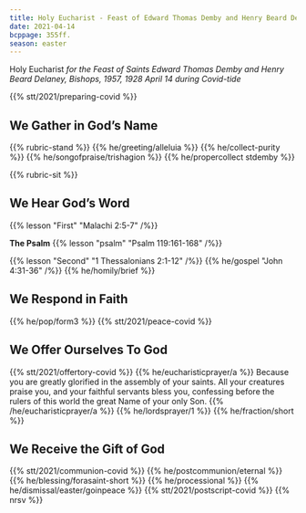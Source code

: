 ```yaml
---
title: Holy Eucharist - Feast of Edward Thomas Demby and Henry Beard Delaney, Bishops
date: 2021-04-14
bcppage: 355ff.
season: easter
---
```

Holy Eucharist
_for the Feast of  Saints Edward Thomas Demby and Henry Beard Delaney,
Bishops, 1957, 1928
April 14
during Covid-tide_

{{% stt/2021/preparing-covid %}}

## We Gather in God’s Name
{{% rubric-stand %}}
{{% he/greeting/alleluia %}}
{{% he/collect-purity %}}
{{% he/songofpraise/trishagion %}}
{{% he/propercollect stdemby %}}

{{% rubric-sit %}}
## We Hear God’s Word
{{% lesson "First" "Malachi 2:5-7" /%}}

**The Psalm**
{{% lesson "psalm" "Psalm 119:161-168" /%}}

{{% lesson "Second" "1 Thessalonians 2:1-12" /%}}
{{% he/gospel "John 4:31-36" /%}}
{{% he/homily/brief %}}

## We Respond in Faith
{{% he/pop/form3 %}}
{{% stt/2021/peace-covid %}}

## We Offer Ourselves To God
{{% stt/2021/offertory-covid %}}
{{% he/eucharisticprayer/a %}}
Because you are greatly glorified in the assembly of your saints. All your creatures praise you, and your faithful servants bless you, confessing before the rulers of this world the great Name of your only Son.
{{% /he/eucharisticprayer/a %}}
{{% he/lordsprayer/1 %}}
{{% he/fraction/short %}}

## We Receive the Gift of God
{{% stt/2021/communion-covid %}}
{{% he/postcommunion/eternal %}}
{{% he/blessing/forasaint-short %}}
{{% he/processional %}}
{{% he/dismissal/easter/goinpeace %}}
{{% stt/2021/postscript-covid %}}
{{% nrsv %}}
